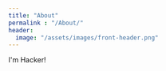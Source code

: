 ```yaml
---
title: "About"
permalink : "/About/"
header:
  image: "/assets/images/front-header.png"
---
```


I'm Hacker!
